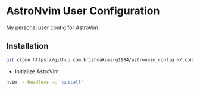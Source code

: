# AstroNvim User Configuration

My personal user config for AstroVim

## Installation

```sh
git clone https://github.com:krishnakumarg1984/astronvim_config ~/.config/nvim
```

- Initialize AstroVim

```sh
nvim  --headless -c 'quitall'
```
